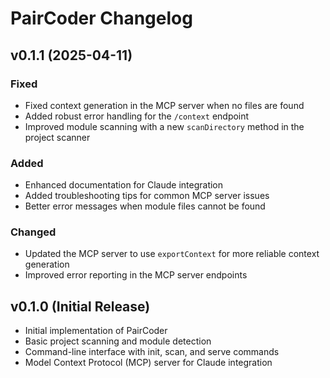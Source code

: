 # PairCoder Changelog

## v0.1.1 (2025-04-11)

### Fixed
- Fixed context generation in the MCP server when no files are found
- Added robust error handling for the `/context` endpoint
- Improved module scanning with a new `scanDirectory` method in the project scanner

### Added
- Enhanced documentation for Claude integration
- Added troubleshooting tips for common MCP server issues
- Better error messages when module files cannot be found

### Changed
- Updated the MCP server to use `exportContext` for more reliable context generation
- Improved error reporting in the MCP server endpoints

## v0.1.0 (Initial Release)

- Initial implementation of PairCoder
- Basic project scanning and module detection
- Command-line interface with init, scan, and serve commands
- Model Context Protocol (MCP) server for Claude integration
